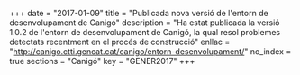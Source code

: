 +++
date        = "2017-01-09"
title       = "Publicada nova versió de l'entorn de desenvolupament de Canigó"
description = "Ha estat publicada la versió 1.0.2 de l'entorn de desenvolupament de Canigó, la qual resol problemes detectats recentment en el procés de construcció"
enllac      = "http://canigo.ctti.gencat.cat/canigo/entorn-desenvolupament/"
no_index 	= true
sections    = "Canigó"
key         = "GENER2017"
+++

